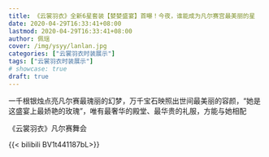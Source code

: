 ```yaml
---
title: 《云裳羽衣》全新6星套装【婪婪盛宴】首曝！今夜，谁能成为凡尔赛宫最美丽的星
date: 2020-04-29T16:33:41+08:00
lastmod: 2020-04-29T16:33:41+08:00
author: 佩瑶
cover: /img/ysyy/lanlan.jpg
categories: ["云裳羽衣时装展示"]
tags: ["云裳羽衣时装展示"]
# showcase: true
draft: true
---
```

一千根银烛点亮凡尔赛最瑰丽的幻梦，万千宝石映照出世间最美丽的容颜，“她是这盛宴上最娇艳的玫瑰”，唯有最奢华的殿堂、最华贵的礼服，方能与她相配

<!--more-->
《云裳羽衣》凡尔赛舞会

{{< bilibili BV1t441187bL>}}